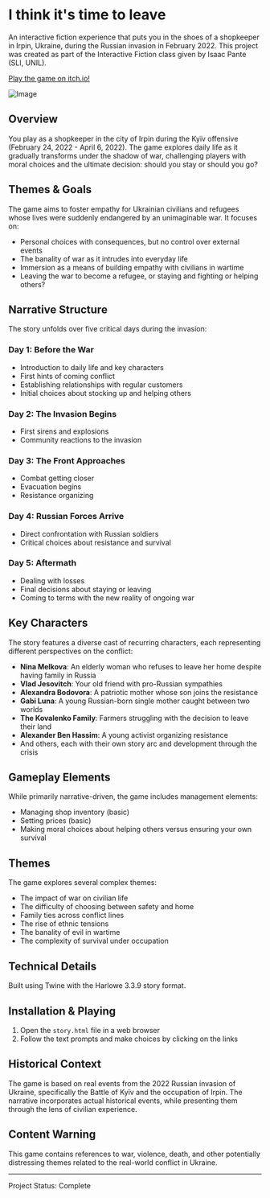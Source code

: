 # I think it's time to leave

An interactive fiction experience that puts you in the shoes of a shopkeeper in Irpin, Ukraine, during the Russian invasion in February 2022. This project was created as part of the Interactive Fiction class given by Isaac Pante (SLI, UNIL).

[Play the game on itch.io!](https://florianrieder.itch.io/i-think-its-time-to-leave)

![Image](https://github.com/user-attachments/assets/2be0ad3d-8bad-4175-ba33-acd1eefb7804)

## Overview

You play as a shopkeeper in the city of Irpin during the Kyïv offensive (February 24, 2022 - April 6, 2022). The game explores daily life as it gradually transforms under the shadow of war, challenging players with moral choices and the ultimate decision: should you stay or should you go?

## Themes & Goals

The game aims to foster empathy for Ukrainian civilians and refugees whose lives were suddenly endangered by an unimaginable war. It focuses on:

- Personal choices with consequences, but no control over external events
- The banality of war as it intrudes into everyday life
- Immersion as a means of building empathy with civilians in wartime
- Leaving the war to become a refugee, or staying and fighting or helping others?

## Narrative Structure

The story unfolds over five critical days during the invasion:

### Day 1: Before the War
- Introduction to daily life and key characters
- First hints of coming conflict
- Establishing relationships with regular customers
- Initial choices about stocking up and helping others

### Day 2: The Invasion Begins
- First sirens and explosions
- Community reactions to the invasion

### Day 3: The Front Approaches
- Combat getting closer
- Evacuation begins
- Resistance organizing

### Day 4: Russian Forces Arrive
- Direct confrontation with Russian soldiers
- Critical choices about resistance and survival

### Day 5: Aftermath
- Dealing with losses
- Final decisions about staying or leaving
- Coming to terms with the new reality of ongoing war

## Key Characters

The story features a diverse cast of recurring characters, each representing different perspectives on the conflict:

- **Nina Melkova**: An elderly woman who refuses to leave her home despite having family in Russia
- **Vlad Jesovitch**: Your old friend with pro-Russian sympathies
- **Alexandra Bodovora**: A patriotic mother whose son joins the resistance
- **Gabi Luna**: A young Russian-born single mother caught between two worlds
- **The Kovalenko Family**: Farmers struggling with the decision to leave their land
- **Alexander Ben Hassim**: A young activist organizing resistance
- And others, each with their own story arc and development through the crisis

## Gameplay Elements

While primarily narrative-driven, the game includes management elements:
- Managing shop inventory (basic)
- Setting prices (basic)
- Making moral choices about helping others versus ensuring your own survival


## Themes

The game explores several complex themes:
- The impact of war on civilian life
- The difficulty of choosing between safety and home
- Family ties across conflict lines
- The rise of ethnic tensions
- The banality of evil in wartime
- The complexity of survival under occupation

## Technical Details

Built using Twine with the Harlowe 3.3.9 story format.

## Installation & Playing

1. Open the `story.html` file in a web browser
2. Follow the text prompts and make choices by clicking on the links


## Historical Context

The game is based on real events from the 2022 Russian invasion of Ukraine, specifically the Battle of Kyïv and the occupation of Irpin. The narrative incorporates actual historical events, while presenting them through the lens of civilian experience.

## Content Warning

This game contains references to war, violence, death, and other potentially distressing themes related to the real-world conflict in Ukraine.

---

Project Status: Complete
